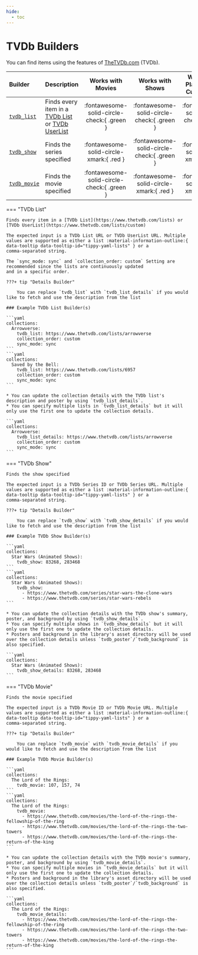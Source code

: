 ```yaml
---
hide:
  - toc
---
```

# TVDb Builders

You can find items using the features of [TheTVDb.com](https://www.thetvdb.com/) (TVDb).

| Builder                     | Description                                                                                                                                                                                         |             Works with Movies              |              Works with Shows              |    Works with Playlists and Custom Sort    |
|:----------------------------|:----------------------------------------------------------------------------------------------------------------------------------------------------------------------------------------------------|:------------------------------------------:|:------------------------------------------:|:------------------------------------------:|
| [`tvdb_list`](#tvdb-list)   | Finds every item in a [TVDb List](https://www.thetvdb.com/lists) or [TVDb UserList](https://www.thetvdb.com/lists/custom)                                                                           | :fontawesome-solid-circle-check:{ .green } | :fontawesome-solid-circle-check:{ .green } | :fontawesome-solid-circle-check:{ .green } |
| [`tvdb_show`](#tvdb-show)   | Finds the series specified                                                                                                                                                                          |  :fontawesome-solid-circle-xmark:{ .red }  | :fontawesome-solid-circle-check:{ .green } |  :fontawesome-solid-circle-xmark:{ .red }  | 
| [`tvdb_movie`](#tvdb-movie) | Finds the movie specified                                                                                                                                                                           | :fontawesome-solid-circle-check:{ .green } |  :fontawesome-solid-circle-xmark:{ .red }  |  :fontawesome-solid-circle-xmark:{ .red }  |

=== "TVDb List"
    
    Finds every item in a [TVDb List](https://www.thetvdb.com/lists) or [TVDb UserList](https://www.thetvdb.com/lists/custom)
    
    The expected input is a TVDb List URL or TVDb UserList URL. Multiple values are supported as either a list :material-information-outline:{ data-tooltip data-tooltip-id="tippy-yaml-lists" } or a 
    comma-separated string.
    
    The `sync_mode: sync` and `collection_order: custom` Setting are recommended since the lists are continuously updated 
    and in a specific order.

    ???+ tip "Details Builder"

        You can replace `tvdb_list` with `tvdb_list_details` if you would like to fetch and use the description from the list

    ### Example TVDb List Builder(s)

    ```yaml
    collections:
      Arrowverse:
        tvdb_list: https://www.thetvdb.com/lists/arrowverse
        collection_order: custom
        sync_mode: sync
    ```
    ```yaml
    collections:
      Saved by the Bell:
        tvdb_list: https://www.thetvdb.com/lists/6957
        collection_order: custom
        sync_mode: sync
    ```

    * You can update the collection details with the TVDb list's description and poster by using `tvdb_list_details`.
    * You can specify multiple lists in `tvdb_list_details` but it will only use the first one to update the collection details.
    
    ```yaml
    collections:
      Arrowverse:
        tvdb_list_details: https://www.thetvdb.com/lists/arrowverse
        collection_order: custom
        sync_mode: sync
    ```

=== "TVDb Show"
    
    Finds the show specified
    
    The expected input is a TVDb Series ID or TVDb Series URL. Multiple values are supported as either a list :material-information-outline:{ data-tooltip data-tooltip-id="tippy-yaml-lists" } or a 
    comma-separated string.

    ???+ tip "Details Builder"

        You can replace `tvdb_show` with `tvdb_show_details` if you would like to fetch and use the description from the list

    ### Example TVDb Show Builder(s)

    ```yaml
    collections:
      Star Wars (Animated Shows):
        tvdb_show: 83268, 283468
    ```
    ```yaml
    collections:
      Star Wars (Animated Shows):
        tvdb_show:
          - https://www.thetvdb.com/series/star-wars-the-clone-wars
          - https://www.thetvdb.com/series/star-wars-rebels
    ```

    * You can update the collection details with the TVDb show's summary, poster, and background by using `tvdb_show_details`.
    * You can specify multiple shows in `tvdb_show_details` but it will only use the first one to update the collection details.
    * Posters and background in the library's asset directory will be used over the collection details unless `tvdb_poster`/`tvdb_background` is also specified.
    
    ```yaml
    collections:
      Star Wars (Animated Shows):
        tvdb_show_details: 83268, 283468
    ```

=== "TVDb Movie"

    Finds the movie specified
    
    The expected input is a TVDb Movie ID or TVDb Movie URL. Multiple values are supported as either a list :material-information-outline:{ data-tooltip data-tooltip-id="tippy-yaml-lists" } or a 
    comma-separated string.

    ???+ tip "Details Builder"

        You can replace `tvdb_movie` with `tvdb_movie_details` if you would like to fetch and use the description from the list

    ### Example TVDb Movie Builder(s)

    ```yaml
    collections:
      The Lord of the Rings:
        tvdb_movie: 107, 157, 74
    ```
    ```yaml
    collections:
      The Lord of the Rings:
        tvdb_movie:
          - https://www.thetvdb.com/movies/the-lord-of-the-rings-the-fellowship-of-the-ring
          - https://www.thetvdb.com/movies/the-lord-of-the-rings-the-two-towers
          - https://www.thetvdb.com/movies/the-lord-of-the-rings-the-return-of-the-king
    ```

    * You can update the collection details with the TVDb movie's summary, poster, and background by using `tvdb_movie_details`.
    * You can specify multiple movies in `tvdb_movie_details` but it will only use the first one to update the collection details.
    * Posters and background in the library's asset directory will be used over the collection details unless `tvdb_poster`/`tvdb_background` is also specified.

    ```yaml
    collections:
      The Lord of the Rings:
        tvdb_movie_details:
          - https://www.thetvdb.com/movies/the-lord-of-the-rings-the-fellowship-of-the-ring
          - https://www.thetvdb.com/movies/the-lord-of-the-rings-the-two-towers
          - https://www.thetvdb.com/movies/the-lord-of-the-rings-the-return-of-the-king
    ```